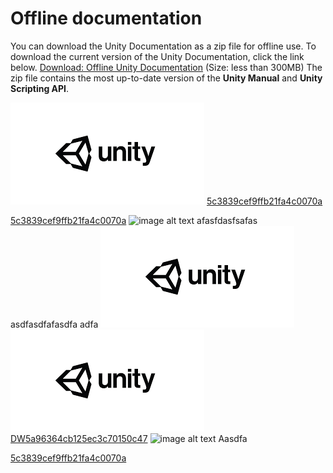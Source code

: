  
# Offline documentation 
 You can download the Unity Documentation as a zip file for offline use. To download the current version of the Unity Documentation, click the link below. 
 [Download: Offline Unity Documentation](http://docs.google.com/uploads/UnityDocumentation.zip) (Size: less than 300MB) 
 The zip file contains the most up-to-date version of the **Unity Manual** and **Unity Scripting API**. 
  
  
  
 ![abc](Images/DW5a963922d2f2b83b4ce3e9c6_5c3839cef9ffb21fa4c00701.png) 
 [5c3839cef9ffb21fa4c0070a](Examples/DW5a96364cb125ec3c70150c47_5c3839cef9ffb21fa4c0070a.cs) 
 
 [5c3839cef9ffb21fa4c0070a](Examples/DW5a96364cb125ec3c70150c47_5c3839cef9ffb21fa4c0070a.cs) 
 ![image alt text](image_0.jpg) 
 afasfdasfsafas 
 asdfasdfafasdfa adfa ![abc](Images/DW5a963922d2f2b83b4ce3e9c6_5c3839cef9ffb21fa4c00701.png) 
 ![abc](Images/DW5a963922d2f2b83b4ce3e9c6_5c3839cef9ffb21fa4c00701.png) 
 [DW5a96364cb125ec3c70150c47](http://docs.google.com/Examples/DW5a96364cb125ec3c70150c47.txt) 
 ![image alt text](image_1.jpg) 
 Aasdfa 
 
 
 [5c3839cef9ffb21fa4c0070a](Examples/DW5a96364cb125ec3c70150c47_5c3839cef9ffb21fa4c0070a.cs)